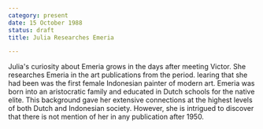 ```yaml
---
category: present
date: 15 October 1988
status: draft
title: Julia Researches Emeria

---
```



Julia's curiosity about Emeria grows in the days after meeting Victor. She researches
Emeria in the art publications from the period. learing that she had been was the
first female Indonesian painter of modern art. Emeria was born into an aristocratic family and educated in Dutch schools for the native elite. This background gave her extensive connections at the highest levels of both Dutch and Indonesian society. However, she is intrigued to discover that there is not mention of her in any publication after 1950.
